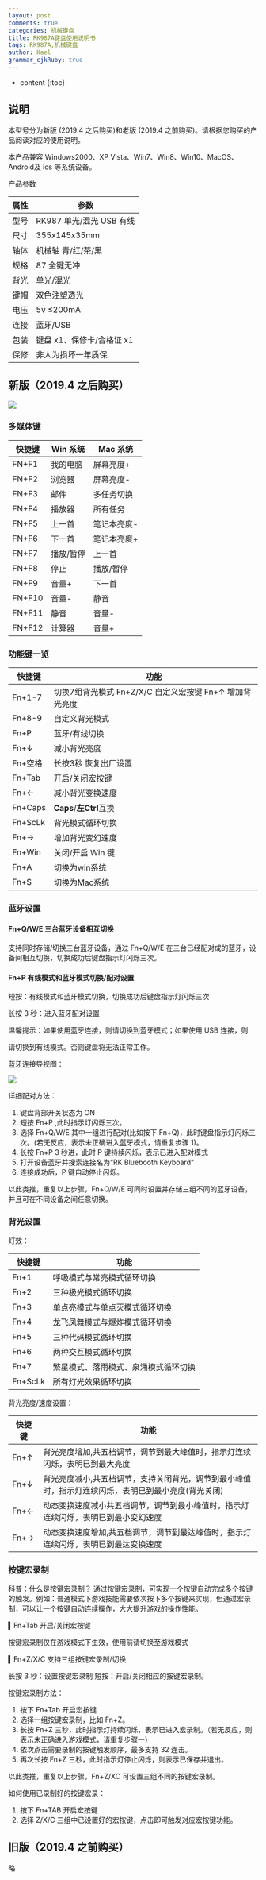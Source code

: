 ```yaml
---
layout: post
comments: true
categories: 机械键盘
title: RK987A键盘使用说明书
tags: RK987A,机械键盘
author: Kael
grammar_cjkRuby: true
---
```


* content
{:toc}

## 说明

本型号分为新版 (2019.4 之后购买)和老版 (2019.4 之前购买)。请根据您购买的产品阅读对应的使用说明。

本产品兼容 Windows2000、XP Vista、Win7、Win8、Win10、MacOS、Android及 ios 等系统设备。

产品参数

|属性|参数|
|----|----|
|型号|RK987 单光/混光 USB 有线|
|尺寸|355x145x35mm|
|轴体|机械轴 青/红/茶/黑|
|规格|87 全键无冲|
|背光|单光/混光|
|键帽|双色注塑透光|
|电压|5v ≤200mA|
|连接|蓝牙/USB|
|包装|键盘 x1、保修卡/合格证 x1|
|保修|非人为损坏一年质保|

## 新版（2019.4 之后购买）

![](/static/img/blog/keyboard/rk_987a_1.png)

### 多媒体键

|快捷键|Win 系统|Mac 系统|
|----|----|----|
|FN+F1|我的电脑|屏幕亮度+|
|FN+F2|浏览器|屏幕亮度-|
|FN+F3|邮件|多任务切换|
|FN+F4|播放器|所有任务|
|FN+F5|上一首|笔记本亮度-|
|FN+F6|下一首|笔记本亮度+|
|FN+F7|播放/暂停|上一首|
|FN+F8|停止|播放/暂停|
|FN+F9|音量+|下一首|
|FN+F10|音量-|静音|
|FN+F11|静音|音量-|
|FN+F12|计算器|音量+|

### 功能键一览

|快捷键|功能|
|----|----|
|Fn+1-7|切换7组背光模式 Fn+Z/X/C 自定义宏按键 Fn+↑ 增加背光亮度|
|Fn+8-9|自定义背光模式|
|Fn+P|蓝牙/有线切换|
|Fn+↓|减小背光亮度|
|Fn+空格|长按3秒 恢复出厂设置|
|Fn+Tab|开启/关闭宏按键|
|Fn+←|减小背光变换速度|
|Fn+Caps|**Caps**/**左Ctrl**互换|
|Fn+ScLk|背光模式循环切换|
|Fn+→|增加背光变幻速度|
|Fn+Win|关闭/开启 Win 键|
|Fn+A|切换为win系统|
|Fn+S|切换为Mac系统|

### 蓝牙设置

#### Fn+Q/W/E 三台蓝牙设备相互切换

支持同时存储/切换三台蓝牙设备，通过 Fn+Q/W/E 在三台已经配对成的蓝牙，设备间相互切换，切换成功后键盘指示灯闪烁三次。

#### Fn+P 有线模式和蓝牙模式切换/配对设置

短按：有线模式和蓝牙模式切换，切换成功后键盘指示灯闪烁三次

长按 3 秒：进入蓝牙配对设置

温馨提示：如果使用蓝牙连接，则请切换到蓝牙模式；如果使用 USB 连接，则

请切换到有线模式。否则键盘将无法正常工作。

蓝牙连接导视图：

![](/static/img/blog/keyboard/rk_987a_2.png)

详细配对方法：

1. 键盘背部开关状态为 ON
2. 短按 Fn+P ,此时指示灯闪烁三次。
3. 选择 Fn+Q/W/E 其中一组进行配对(比如按下 Fn+Q)，此时键盘指示灯闪烁三次。(若无反应，表示未正确进入蓝牙模式，请重复步骤 1)。
4. 长按 Fn+P 3 秒进，此时 P 键持续闪烁，表示已进入配对模式
5. 打开设备蓝牙并搜索连接名为“RK Bluebooth Keyboard“
6. 连接成功后，P 键自动停止闪烁。

以此类推，重复以上步骤，Fn+Q/W/E 可同时设置并存储三组不同的蓝牙设备，并且可在不同设备之间任意切换。

### 背光设置

灯效：

|快捷键|功能|
|----|----|
|Fn+1|呼吸模式与常亮模式循环切换|
|Fn+2|三种极光模式循环切换|
|Fn+3|单点亮模式与单点灭模式循环切换|
|Fn+4|龙飞凤舞模式与爆炸模式循环切换|
|Fn+5|三种代码模式循环切换|
|Fn+6|两种交互模式循环切换|
|Fn+7|繁星模式、落雨模式、泉涌模式循环切换|
|Fn+ScLk|所有灯光效果循环切换|

背光亮度/速度设置：

|快捷键|功能|
|----|----|
|Fn+↑|背光亮度增加,共五档调节，调节到最大峰值时，指示灯连续闪烁，表明已到最大亮度|
|Fn+↓|背光亮度减小,共五档调节，支持关闭背光，调节到最小峰值时，指示灯连续闪烁，表明已到最小亮度(背光关闭)|
|Fn+←|动态变换速度减小共五档调节，调节到最小峰值时，指示灯连续闪烁，表明已到最小变幻速度|
|Fn+→|动态变换速度增加,共五档调节，调节到最达峰值时，指示灯连续闪烁，表明已到最达变换速度|

### 按键宏录制

科普：什么是按键宏录制？ 通过按键宏录制，可实现一个按键自动完成多个按键的触发。例如：普通模式下游戏技能需要依次按下多个按键来实现，但通过宏录制，可以让一个按键自动连续操作，大大提升游戏的操作性能。

▍Fn+Tab 开启/关闭宏按键

按键宏录制仅在游戏模式下生效，使用前请切换至游戏模式

▍Fn+Z/X/C 支持三组按键宏录制/切换

长按 3 秒：设置按键宏录制 短按：开启/关闭相应的按键宏录制。

按键宏录制方法：

1. 按下 Fn+Tab 开启宏按键
2. 选择一组按键宏录制，比如 Fn+Z。
3. 长按 Fn+Z 三秒，此时指示灯持续闪烁，表示已进入宏录制。（若无反应，则表示未正确进入游戏模式，请重复步骤一）
4. 依次点击需要录制的按键触发顺序，最多支持 32 连击。
5. 再次长按 Fn+Z 三秒，此时指示灯停止闪烁，则表示已保存并退出。

以此类推，重复以上步骤，Fn+Z/XC 可设置三组不同的按键宏录制。

如何使用已录制好的按键宏录：

1. 按下 Fn+TAB 开启宏按键
2. 选择 Z/X/C 三组中已设置好的宏按键，点击即可触发对应宏按键功能。

## 旧版（2019.4 之前购买）

略